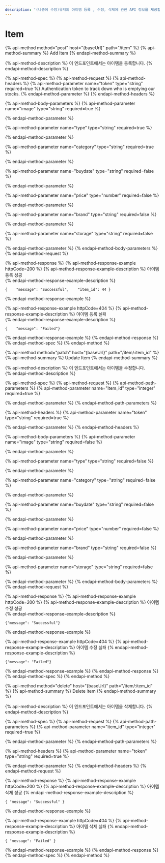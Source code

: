 ```yaml
---
description: '(나중에 수정)유저의 아이템 등록 , 수정, 삭제에 관한 API 정보를 제공합니다.'
---
```


# Item

{% api-method method="post" host="{baseUrl}" path="/item" %}
{% api-method-summary %}
Add Item
{% endapi-method-summary %}

{% api-method-description %}
이 엔드포인트에서는 아이템을 등록합니다. 
{% endapi-method-description %}

{% api-method-spec %}
{% api-method-request %}
{% api-method-headers %}
{% api-method-parameter name="token" type="string" required=true %}
Authentication token to track down who is emptying our stocks.
{% endapi-method-parameter %}
{% endapi-method-headers %}

{% api-method-body-parameters %}
{% api-method-parameter name="image" type="string" required=true %}

{% endapi-method-parameter %}

{% api-method-parameter name="type" type="string" required=true %}

{% endapi-method-parameter %}

{% api-method-parameter name="category" type="string" required=true %}

{% endapi-method-parameter %}

{% api-method-parameter name="buydate" type="string" required=false %}

{% endapi-method-parameter %}

{% api-method-parameter name="price" type="number" required=false %}

{% endapi-method-parameter %}

{% api-method-parameter name="brand" type="string" required=false %}

{% endapi-method-parameter %}

{% api-method-parameter name="storage" type="string" required=false %}

{% endapi-method-parameter %}
{% endapi-method-body-parameters %}
{% endapi-method-request %}

{% api-method-response %}
{% api-method-response-example httpCode=200 %}
{% api-method-response-example-description %}
 아이템 등록 성공   
{% endapi-method-response-example-description %}

```
{    "message": "Successful",    "item_id": 44 }
```
{% endapi-method-response-example %}

{% api-method-response-example httpCode=404 %}
{% api-method-response-example-description %}
 아이템 등록 실패      
{% endapi-method-response-example-description %}

```
{    "message": "Failed"}
```
{% endapi-method-response-example %}
{% endapi-method-response %}
{% endapi-method-spec %}
{% endapi-method %}

{% api-method method="patch" host="{baseUrl}" path="/item/:item\_id" %}
{% api-method-summary %}
Update Item
{% endapi-method-summary %}

{% api-method-description %}
 이 엔드포인트에서는 아이템을 수정합니다.  
{% endapi-method-description %}

{% api-method-spec %}
{% api-method-request %}
{% api-method-path-parameters %}
{% api-method-parameter name="item\_id" type="integer" required=true %}

{% endapi-method-parameter %}
{% endapi-method-path-parameters %}

{% api-method-headers %}
{% api-method-parameter name="token" type="string" required=true %}

{% endapi-method-parameter %}
{% endapi-method-headers %}

{% api-method-body-parameters %}
{% api-method-parameter name="image" type="string" required=false %}

{% endapi-method-parameter %}

{% api-method-parameter name="type" type="string" required=false %}

{% endapi-method-parameter %}

{% api-method-parameter name="category" type="string" required=false %}

{% endapi-method-parameter %}

{% api-method-parameter name="buydate" type="string" required=false %}

{% endapi-method-parameter %}

{% api-method-parameter name="price" type="number" required=false %}

{% endapi-method-parameter %}

{% api-method-parameter name="brand" type="string" required=false %}

{% endapi-method-parameter %}

{% api-method-parameter name="storage" type="string" required=false %}

{% endapi-method-parameter %}
{% endapi-method-body-parameters %}
{% endapi-method-request %}

{% api-method-response %}
{% api-method-response-example httpCode=200 %}
{% api-method-response-example-description %}
 아이템 수정 성공   
{% endapi-method-response-example-description %}

```
{"message": "Successful"}
```
{% endapi-method-response-example %}

{% api-method-response-example httpCode=404 %}
{% api-method-response-example-description %}
 아이템 수정 실패
{% endapi-method-response-example-description %}

```
{"message": "Failed"}
```
{% endapi-method-response-example %}
{% endapi-method-response %}
{% endapi-method-spec %}
{% endapi-method %}

{% api-method method="delete" host="{baseUrl}" path="/item/:item\_id" %}
{% api-method-summary %}
Delete Item
{% endapi-method-summary %}

{% api-method-description %}
이 엔드포인트에서는 아이템을 삭제합니다.
{% endapi-method-description %}

{% api-method-spec %}
{% api-method-request %}
{% api-method-path-parameters %}
{% api-method-parameter name="item\_id" type="integer" required=true %}

{% endapi-method-parameter %}
{% endapi-method-path-parameters %}

{% api-method-headers %}
{% api-method-parameter name="token" type="string" required=true %}

{% endapi-method-parameter %}
{% endapi-method-headers %}
{% endapi-method-request %}

{% api-method-response %}
{% api-method-response-example httpCode=200 %}
{% api-method-response-example-description %}
 아이템 삭제 성공
{% endapi-method-response-example-description %}

```
{ "message": "Successful" }
```
{% endapi-method-response-example %}

{% api-method-response-example httpCode=404 %}
{% api-method-response-example-description %}
 아이템 삭제 실패 
{% endapi-method-response-example-description %}

```
{ "message": "Failed" }
```
{% endapi-method-response-example %}
{% endapi-method-response %}
{% endapi-method-spec %}
{% endapi-method %}



